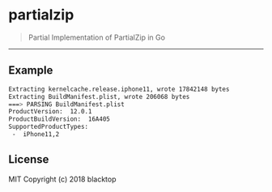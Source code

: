 # partialzip

> Partial Implementation of PartialZip in Go

---

## Example

```bash
Extracting kernelcache.release.iphone11, wrote 17842148 bytes
Extracting BuildManifest.plist, wrote 206068 bytes
===> PARSING BuildManifest.plist
ProductVersion:  12.0.1
ProductBuildVersion:  16A405
SupportedProductTypes:
 -  iPhone11,2
```

## License

MIT Copyright (c) 2018 blacktop

